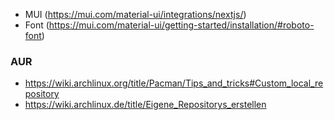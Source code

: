 - MUI (https://mui.com/material-ui/integrations/nextjs/)
- Font (https://mui.com/material-ui/getting-started/installation/#roboto-font)

### AUR
- https://wiki.archlinux.org/title/Pacman/Tips_and_tricks#Custom_local_repository
- https://wiki.archlinux.de/title/Eigene_Repositorys_erstellen
